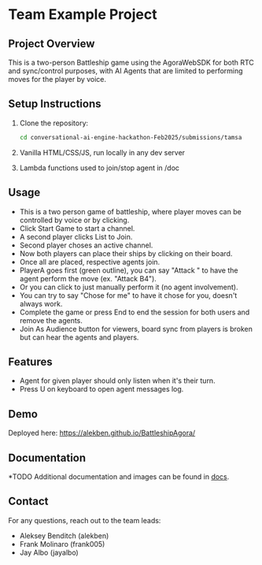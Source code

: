 # Team Example Project

## Project Overview

This is a two-person Battleship game using the AgoraWebSDK for both RTC and sync/control purposes, with AI Agents that are limited to performing moves for the player by voice.

## Setup Instructions

1. Clone the repository:

   ```bash
   cd conversational-ai-engine-hackathon-Feb2025/submissions/tamsa
   ```

2. Vanilla HTML/CSS/JS, run locally in any dev server
3. Lambda functions used to join/stop agent in /doc

## Usage

- This is a two person game of battleship, where player moves can be controlled by voice or by clicking. 
- Click Start Game to start a channel.
- A second player clicks List to Join.
- Second player choses an active channel.
- Now both players can place their ships by clicking on their board.
- Once all are placed, respective agents join.
- PlayerA goes first (green outline), you can say "Attack <COORDINATES>" to have the agent perform the move (ex. "Attack B4").
- Or you can click to just manually perform it (no agent involvement).
- You can try to say "Chose for me" to have it chose for you, doesn't always work.
- Complete the game or press End to end the session for both users and remove the agents. 
- Join As Audience button for viewers, board sync from players is broken but can hear the agents and players.

## Features

- Agent for given player should only listen when it's their turn.
- Press U on keyboard to open agent messages log.


## Demo

Deployed here: https://alekben.github.io/BattleshipAgora/

## Documentation

*TODO
Additional documentation and images can be found in [docs](docs/).

## Contact

For any questions, reach out to the team leads:

- Aleksey Benditch (alekben)
- Frank Molinaro (frank005)
- Jay Albo (jayalbo)
